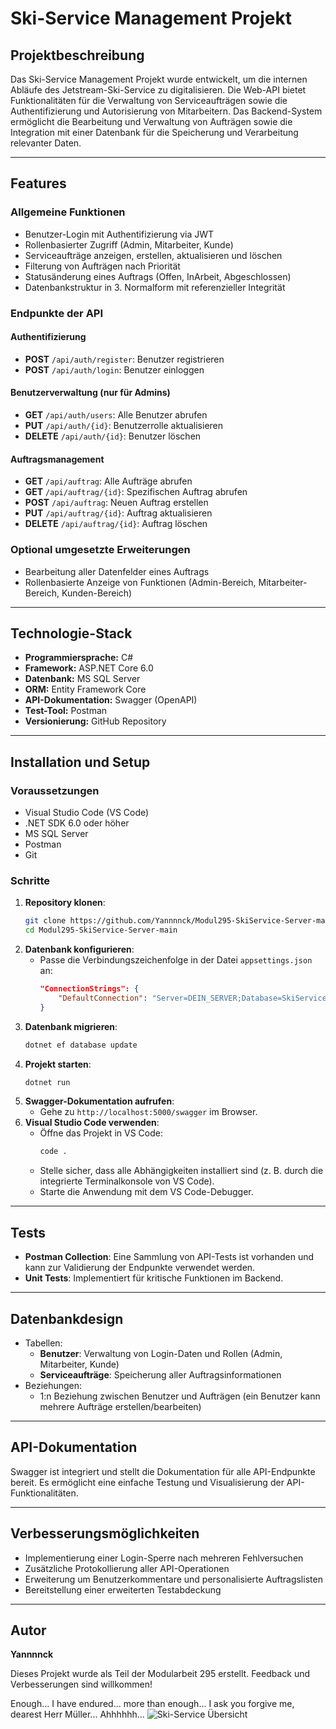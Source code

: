 # Ski-Service Management Projekt

## Projektbeschreibung
Das Ski-Service Management Projekt wurde entwickelt, um die internen Abläufe des Jetstream-Ski-Service zu digitalisieren. Die Web-API bietet Funktionalitäten für die Verwaltung von Serviceaufträgen sowie die Authentifizierung und Autorisierung von Mitarbeitern. Das Backend-System ermöglicht die Bearbeitung und Verwaltung von Aufträgen sowie die Integration mit einer Datenbank für die Speicherung und Verarbeitung relevanter Daten.

---

## Features

### Allgemeine Funktionen
- Benutzer-Login mit Authentifizierung via JWT
- Rollenbasierter Zugriff (Admin, Mitarbeiter, Kunde)
- Serviceaufträge anzeigen, erstellen, aktualisieren und löschen
- Filterung von Aufträgen nach Priorität
- Statusänderung eines Auftrags (Offen, InArbeit, Abgeschlossen)
- Datenbankstruktur in 3. Normalform mit referenzieller Integrität

### Endpunkte der API
#### Authentifizierung
- **POST** `/api/auth/register`: Benutzer registrieren
- **POST** `/api/auth/login`: Benutzer einloggen

#### Benutzerverwaltung (nur für Admins)
- **GET** `/api/auth/users`: Alle Benutzer abrufen
- **PUT** `/api/auth/{id}`: Benutzerrolle aktualisieren
- **DELETE** `/api/auth/{id}`: Benutzer löschen

#### Auftragsmanagement
- **GET** `/api/auftrag`: Alle Aufträge abrufen
- **GET** `/api/auftrag/{id}`: Spezifischen Auftrag abrufen
- **POST** `/api/auftrag`: Neuen Auftrag erstellen
- **PUT** `/api/auftrag/{id}`: Auftrag aktualisieren
- **DELETE** `/api/auftrag/{id}`: Auftrag löschen

### Optional umgesetzte Erweiterungen
- Bearbeitung aller Datenfelder eines Auftrags
- Rollenbasierte Anzeige von Funktionen (Admin-Bereich, Mitarbeiter-Bereich, Kunden-Bereich)

---

## Technologie-Stack
- **Programmiersprache:** C#
- **Framework:** ASP.NET Core 6.0
- **Datenbank:** MS SQL Server
- **ORM:** Entity Framework Core
- **API-Dokumentation:** Swagger (OpenAPI)
- **Test-Tool:** Postman
- **Versionierung:** GitHub Repository

---

## Installation und Setup

### Voraussetzungen
- Visual Studio Code (VS Code)
- .NET SDK 6.0 oder höher
- MS SQL Server
- Postman
- Git

### Schritte
1. **Repository klonen**:
   ```bash
   git clone https://github.com/Yannnnck/Modul295-SkiService-Server-main
   cd Modul295-SkiService-Server-main
   ```
2. **Datenbank konfigurieren**:
   - Passe die Verbindungszeichenfolge in der Datei `appsettings.json` an:
     ```json
     "ConnectionStrings": {
         "DefaultConnection": "Server=DEIN_SERVER;Database=SkiServiceDB;User Id=BENUTZER;Password=PASSWORT;"
     }
     ```
3. **Datenbank migrieren**:
   ```bash
   dotnet ef database update
   ```
4. **Projekt starten**:
   ```bash
   dotnet run
   ```
5. **Swagger-Dokumentation aufrufen**:
   - Gehe zu `http://localhost:5000/swagger` im Browser.
6. **Visual Studio Code verwenden**:
   - Öffne das Projekt in VS Code:
     ```bash
     code .
     ```
   - Stelle sicher, dass alle Abhängigkeiten installiert sind (z. B. durch die integrierte Terminalkonsole von VS Code).
   - Starte die Anwendung mit dem VS Code-Debugger.

---

## Tests
- **Postman Collection**: Eine Sammlung von API-Tests ist vorhanden und kann zur Validierung der Endpunkte verwendet werden.
- **Unit Tests**: Implementiert für kritische Funktionen im Backend.

---

## Datenbankdesign
- Tabellen:
  - **Benutzer**: Verwaltung von Login-Daten und Rollen (Admin, Mitarbeiter, Kunde)
  - **Serviceaufträge**: Speicherung aller Auftragsinformationen
- Beziehungen:
  - 1:n Beziehung zwischen Benutzer und Aufträgen (ein Benutzer kann mehrere Aufträge erstellen/bearbeiten)

---

## API-Dokumentation
Swagger ist integriert und stellt die Dokumentation für alle API-Endpunkte bereit. Es ermöglicht eine einfache Testung und Visualisierung der API-Funktionalitäten.

---

## Verbesserungsmöglichkeiten
- Implementierung einer Login-Sperre nach mehreren Fehlversuchen
- Zusätzliche Protokollierung aller API-Operationen
- Erweiterung um Benutzerkommentare und personalisierte Auftragslisten
- Bereitstellung einer erweiterten Testabdeckung

---

## Autor
**Yannnnck**

Dieses Projekt wurde als Teil der Modularbeit 295 erstellt. Feedback und Verbesserungen sind willkommen!

Enough... I have endured... more than enough... I ask you forgive me, dearest Herr Müller... Ahhhhhh...
![Ski-Service Übersicht](https://static.wikia.nocookie.net/eldenring/images/3/30/ER_Custom_Icon_Lord_of_Frenzied_Flame.png/revision/latest?cb=20240625085300)
